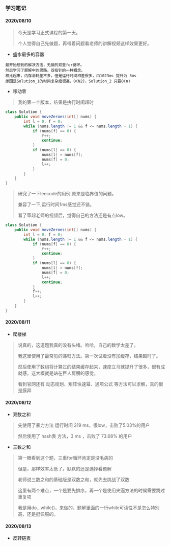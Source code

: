 ### 学习笔记
#### 2020/08/10

> 今天是学习正式课程的第一天。
>
> 个人觉得自己先做题，再带着问题看老师的讲解视频这样效果更好。
 
- 盛水最多的容器 
``` text
最开始想到的解决方法，无脑的双重for循环。
然后学习了题解中的思路，双指针的一种概念。
相比起来，内存消耗差不多，但是运行时间相差很多，由1023ms 提升为 3ms
原因是Solution_1的时间复杂度很高，O(N2)，Solution_2 只要O(n)
```

- 移动零

> 我的第一个版本，结果是执行时间超时

```java
class Solution {
    public void moveZeroes(int[] nums) {
        int l = 0, f = 0;
        while (nums.length != 1 && f <= nums.length - 1) {
            if (nums[f] == 0) {
                f++;
                continue;
            }
            if (nums[l] == 0) {
                nums[l] = nums[f];
                nums[f] = 0;
                l++;
            }
        }
    }
}
```

> 研究了一下leecode的用例,原来是临界值的问题。
>
> 兼容了一下,运行时间1ms感觉还不错。
>
> 看了覃超老师的视频后，觉得自己的方法还是有点low。
>

```java
class Solution {
    public void moveZeroes(int[] nums) {
        int l = 0, f = 0;
        while (nums.length != 1 && f <= nums.length - 1) {
            if (nums[f] == 0) {
                f++;
                continue;
            }
            if (nums[l] == 0) {
                nums[l] = nums[f];
                nums[f] = 0;
                l++;
                continue;
            }
            f++;
            l++;
        }
    }
}
```

#### 2020/08/11

- 爬楼梯
> 说真的，这道题我真的没有头绪。哈哈，自己的数学太差了。
>
> 我这里使用了最常见的递归方法。第一次试着没有加缓存，结果超时了。
>
> 然后使用了数组将计算过的结果缓存起来，速度立马就提升了很多，很有成就感，这大概就是站在巨人肩膀的感觉。
>
> 看到官网还有 动态规划、矩阵快速幂、通项公式 等方法可以求解，真的很是膜拜

#### 2020/08/12
- 双数之和
> 先使用了暴力方法 运行时间 219 ms，很low，击败了5.03%的用户
>
> 然后使用了 hash表 方法，3 ms ，击败了 73.68% 的用户
>

- 三数之和
> 第一眼看到这个题，三重for循环肯定是没毛病的
>
> 但是，那样效率太低了。默默的还是选择看题解
>
> 老师说三数之和的基础版是双数之和，就先去挑战了双数
>
> 这里有两个难点，一个是要先排序，再一个是使用夹逼方法的时候需要跳过重复项
>
> 我是用do...while()，来做的，题解里面的一行while可读性不是怎么特别高，还是挺佩服的。

#### 2020/08/13
- 反转链表



